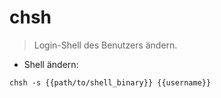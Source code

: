 # chsh

> Login-Shell des Benutzers ändern.

- Shell ändern:

`chsh -s {{path/to/shell_binary}} {{username}}`
